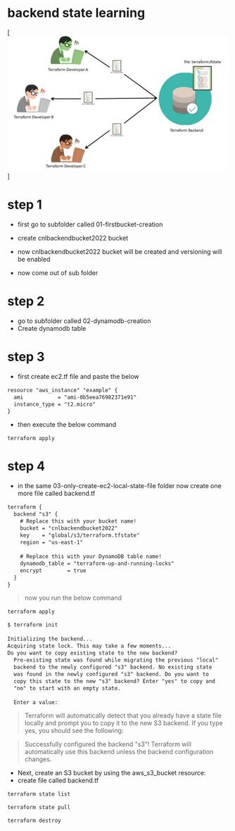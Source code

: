 # backend state learning

[![Watch the video](backend-state.jpg)]

# step 1

- first go to subfolder called 01-firstbucket-creation
- create cnlbackendbucket2022 bucket
- now cnlbackendbucket2022 bucket will be created and versioning will be enabled

- now come out of sub folder

# step 2

- go to subfolder called 02-dynamodb-creation
- Create dynamodb table

# step 3



- first create ec2.tf file and paste the below 

```
resource "aws_instance" "example" {
  ami           = "ami-0b5eea76982371e91"
  instance_type = "t2.micro"
}
```

- then execute the below command

```
terraform apply
```

# step 4

- in the same 03-only-create-ec2-local-state-file folder now create one more file called backend.tf

```
terraform {
  backend "s3" {
    # Replace this with your bucket name!
    bucket = "cnlbackendbucket2022"
    key    = "global/s3/terraform.tfstate"
    region = "us-east-1"

    # Replace this with your DynamoDB table name!
    dynamodb_table = "terraform-up-and-running-locks"
    encrypt        = true
  }
}

```

> now you run the below command

```
terraform apply

```

```
$ terraform init

Initializing the backend...
Acquiring state lock. This may take a few moments...
Do you want to copy existing state to the new backend?
  Pre-existing state was found while migrating the previous "local" 
  backend to the newly configured "s3" backend. No existing state 
  was found in the newly configured "s3" backend. Do you want to 
  copy this state to the new "s3" backend? Enter "yes" to copy and 
  "no" to start with an empty state.

  Enter a value:
```

> Terraform will automatically detect that you already have a state file locally and prompt you to copy it to the new S3 backend. If you type yes, you should see the following:

> Successfully configured the backend "s3"! Terraform will automatically use this backend unless the backend configuration changes.
- Next, create an S3 bucket by using the aws_s3_bucket resource:
- create file called backend.tf


```
terraform state list
```
```
terraform state pull
```

```
terraform destroy
```
